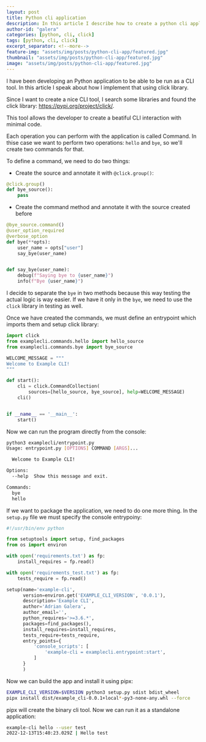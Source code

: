 ```yaml
---
layout: post
title: Python cli application
description: In this article I describe how to create a python cli application using the click library and install it using pipx
author-id: "galera"
categories: [python, cli, click]
tags: [python, cli, click]
excerpt_separator: <!--more-->
feature-img: "assets/img/posts/python-cli-app/featured.jpg"
thumbnail: "assets/img/posts/python-cli-app/featured.jpg"
image: "assets/img/posts/python-cli-app/featured.jpg"
---
```

I have been developing an Python application to be able to be run as a CLI tool. In this article I speak about how I implement that using click library.

<p><!--more--></p>

Since I want to create a nice CLI tool, I search some libraries and found the click library: <a href="https://pypi.org/project/click/">https://pypi.org/project/click/</a>. 

This tool allows the developer to create a beatiful CLI interaction with minimal code.

Each operation you can perform with the application is called Command. In thise case we want to perform two operations: `hello` and `bye`, so we'll create two commands for that.

To define a command, we need to do two things:
- Create the source and annotate it with `@click.group()`:

```python
@click.group()
def bye_source():
    pass
```

- Create the command method and annotate it with the source created before

```python
@bye_source.command()
@user_option_required
@verbose_option
def bye(**opts):
    user_name = opts["user"]
    say_bye(user_name)


def say_bye(user_name):
    debug(f"Saying bye to {user_name}")
    info(f"Bye {user_name}")
```

I decide to separate the `bye` in two methods because this way testing the actual logic is way easier. If we have it only in the `bye`, we need to use the `click` library in testing as well.

Once we have created the commands, we must define an entrypoint which imports them and setup click library:

```python
import click
from examplecli.commands.hello import hello_source
from examplecli.commands.bye import bye_source

WELCOME_MESSAGE = """
Welcome to Example CLI!
"""

def start():
    cli = click.CommandCollection(
        sources=[hello_source, bye_source], help=WELCOME_MESSAGE)
    cli()


if __name__ == '__main__':
    start()
```

Now we can run the program directly from the console:

```bash
python3 examplecli/entrypoint.py      
Usage: entrypoint.py [OPTIONS] COMMAND [ARGS]...

  Welcome to Example CLI!

Options:
  --help  Show this message and exit.

Commands:
  bye
  hello
```

If we want to package the application, we need to do one more thing. In the `setup.py` file we must specify the console entrypoiny:

```python
#!/usr/bin/env python

from setuptools import setup, find_packages
from os import environ

with open('requirements.txt') as fp:
    install_requires = fp.read()

with open('requirements_test.txt') as fp:
    tests_require = fp.read()

setup(name='example-cli',
      version=environ.get('EXAMPLE_CLI_VERSION', '0.0.1'),
      description='Example CLI',
      author='Adrian Galera',
      author_email='',
      python_requires='>=3.6.*',
      packages=find_packages(),
      install_requires=install_requires,
      tests_require=tests_require,
      entry_points={
          'console_scripts': [
              'example-cli = examplecli.entrypoint:start',
          ]
      }
      )
```

Now we can build the app and install it using pipx:

```bash
EXAMPLE_CLI_VERSION=$VERSION python3 setup.py sdist bdist_wheel
pipx install dist/example_cli-0.0.1+local*-py3-none-any.whl --force
```

pipx will create the binary cli tool. Now we can run it as a standalone application:

```bash
example-cli hello --user test
2022-12-13T15:40:23.029Z | Hello test
```
